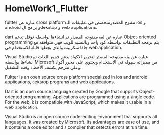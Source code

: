# HomeWork1_Flutter
fultter عباره عن cross platform مفتوح المصدرمتخصص في تطبيقات الـ ios و android و برامج الdekstop و web applications.


dart عباره عن لغه مفتوحه المصدر تم انشاءها بواسطه قوقل تدعم Object-oriented programming يتم برمجه التطبيقات بواسطه كود واحد وبالنسبه للويب فهي متوافقه مع جافا سكريبت والذي يجعلها قابله للاستخدام في web application.


Visual Studio عباره عن بيئه مفتوحه المصدر لتحرير الاكواد يدعم جميع اللغات تم انشاءها بواسطه Microsoft من مميزاته سهوله في الاستخدام ويحتوي على محرر أكواد وعلى مترجم يكشف الأخطاء وقت التشغيل.


Fultter is an open source cross platform specialized in ios and android applications, dekstop programs and web applications.



Dart is an open source language created by Google that supports Object-oriented programming. Applications are programmed using a single code. For the web, it is compatible with JavaScript, which makes it usable in a web application.



Visual Studio is an open source code-editing environment that supports all languages. It was created by Microsoft. Its advantages are ease of use, and it contains a code editor and a compiler that detects errors at run time.

